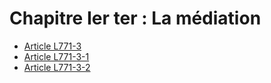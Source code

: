 # Chapitre Ier ter :  La médiation

- [Article L771-3](article-l771-3.md)
- [Article L771-3-1](article-l771-3-1.md)
- [Article L771-3-2](article-l771-3-2.md)
